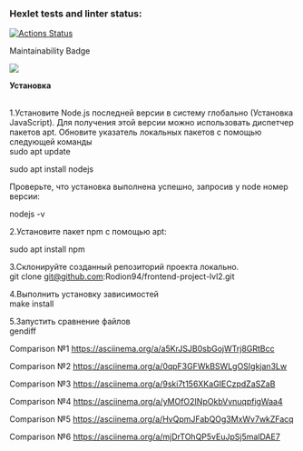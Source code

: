 ### Hexlet tests and linter status:
[![Actions Status](https://github.com/Rodion94/frontend-project-lvl2/workflows/hexlet-check/badge.svg)](https://github.com/Rodion94/frontend-project-lvl2/actions)

Maintainability Badge

<a href="https://codeclimate.com/github/Rodion94/frontend-project-lvl2/maintainability"><img src="https://api.codeclimate.com/v1/badges/b14662b828f5193e0d36/maintainability" /></a>

<strong>Установка</strong>

<br>1.Установите Node.js последней версии в систему глобально (Установка JavaScript). Для получения этой версии можно использовать диспетчер пакетов apt. Обновите указатель локальных пакетов с помощью следующей команды<br>
sudo apt update<br>

sudo apt install nodejs<br>

Проверьте, что установка выполнена успешно, запросив у node номер версии:<br>

nodejs -v<br>

2.Установите пакет npm с помощью apt:<br>

sudo apt install npm<br>

3.Склонируйте созданный репозиторий проекта локально.<br>
git clone git@github.com:Rodion94/frontend-project-lvl2.git<br>

4.Выполнить установку зависимостей<br>
make install<br>

5.Запустить сравнение файлов<br>
gendiff <filepath1> <filepath2>

Comparison №1
  https://asciinema.org/a/a5KrJSJB0sbGojWTrj8GRtBcc

Comparison №2
  https://asciinema.org/a/0qpF3GFWkBSWLgOSIgkjan3Lw

Comparison №3
  https://asciinema.org/a/9ski7t156XKaGIECzpdZaSZaB

Comparison №4
   https://asciinema.org/a/yMOfO2INpOkbVvnuqpfigWaa4

Comparison №5
   https://asciinema.org/a/HvQpmJFabQOg3MxWv7wkZFacq

Comparison №6
   https://asciinema.org/a/mjDrTOhQP5vEuJpSj5malDAE7